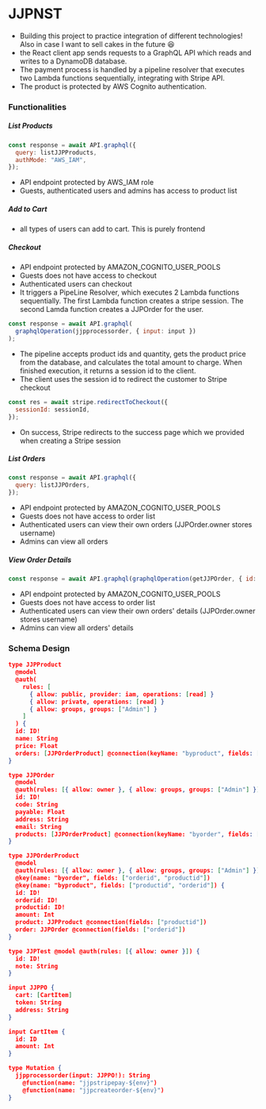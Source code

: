 # JJPNST

- Building this project to practice integration of different technologies! Also in case I want to sell cakes in the future :laughing:
- the React client app sends requests to a GraphQL API which reads and writes to a DynamoDB database.
- The payment process is handled by a pipeline resolver that executes two Lambda functions sequentially, integrating with Stripe API.
- The product is protected by AWS Cognito authentication.

### Functionalities

##### List Products

```javascript
const response = await API.graphql({
  query: listJJPProducts,
  authMode: "AWS_IAM",
});
```

- API endpoint protected by AWS_IAM role
- Guests, authenticated users and admins has access to product list

##### Add to Cart

- all types of users can add to cart. This is purely frontend

##### Checkout

- API endpoint protected by AMAZON_COGNITO_USER_POOLS
- Guests does not have access to checkout
- Authenticated users can checkout
- It triggers a PipeLine Resolver, which executes 2 Lambda functions sequentially. The first Lambda function creates a stripe session. The second Lamda function creates a JJPOrder for the user.

```javascript
const response = await API.graphql(
  graphqlOperation(jjpprocessorder, { input: input })
);
```

- The pipeline accepts product ids and quantity, gets the product price from the database, and calculates the total amount to charge. When finished execution, it returns a session id to the client.
- The client uses the session id to redirect the customer to Stripe checkout

```javascript
const res = await stripe.redirectToCheckout({
  sessionId: sessionId,
});
```

- On success, Stripe redirects to the success page which we provided when creating a Stripe session

##### List Orders

```javascript
const response = await API.graphql({
  query: listJJPOrders,
});
```

- API endpoint protected by AMAZON_COGNITO_USER_POOLS
- Guests does not have access to order list
- Authenticated users can view their own orders (JJPOrder.owner stores username)
- Admins can view all orders

##### View Order Details

```javascript
const response = await API.graphql(graphqlOperation(getJJPOrder, { id: id }));
```

- API endpoint protected by AMAZON_COGNITO_USER_POOLS
- Guests does not have access to order list
- Authenticated users can view their own orders' details (JJPOrder.owner stores username)
- Admins can view all orders' details

### Schema Design

```JSON
type JJPProduct
  @model
  @auth(
    rules: [
      { allow: public, provider: iam, operations: [read] }
      { allow: private, operations: [read] }
      { allow: groups, groups: ["Admin"] }
    ]
  ) {
  id: ID!
  name: String
  price: Float
  orders: [JJPOrderProduct] @connection(keyName: "byproduct", fields: ["id"])
}

type JJPOrder
  @model
  @auth(rules: [{ allow: owner }, { allow: groups, groups: ["Admin"] }]) {
  id: ID!
  code: String
  payable: Float
  address: String
  email: String
  products: [JJPOrderProduct] @connection(keyName: "byorder", fields: ["id"])
}

type JJPOrderProduct
  @model
  @auth(rules: [{ allow: owner }, { allow: groups, groups: ["Admin"] }])
  @key(name: "byorder", fields: ["orderid", "productid"])
  @key(name: "byproduct", fields: ["productid", "orderid"]) {
  id: ID!
  orderid: ID!
  productid: ID!
  amount: Int
  product: JJPProduct @connection(fields: ["productid"])
  order: JJPOrder @connection(fields: ["orderid"])
}

type JJPTest @model @auth(rules: [{ allow: owner }]) {
  id: ID!
  note: String
}

input JJPPO {
  cart: [CartItem]
  token: String
  address: String
}

input CartItem {
  id: ID
  amount: Int
}

type Mutation {
  jjpprocessorder(input: JJPPO!): String
    @function(name: "jjpstripepay-${env}")
    @function(name: "jjpcreateorder-${env}")
}
```
